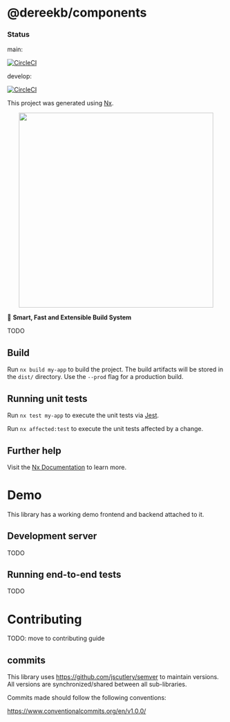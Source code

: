 # @dereekb/components

### Status
main:

[![CircleCI](https://circleci.com/gh/dereekb/dbcomponents/tree/main.svg?style=shield)](https://circleci.com/gh/dereekb/dbcomponents/tree/main)

develop: 

[![CircleCI](https://circleci.com/gh/dereekb/dbcomponents/tree/develop.svg?style=shield)](https://circleci.com/gh/dereekb/dbcomponents/tree/develop)


This project was generated using [Nx](https://nx.dev).

<p style="text-align: center;"><img src="https://raw.githubusercontent.com/nrwl/nx/master/images/nx-logo.png" width="450"></p>

🔎 **Smart, Fast and Extensible Build System**

TODO

## Build

Run `nx build my-app` to build the project. The build artifacts will be stored in the `dist/` directory. Use the `--prod` flag for a production build.

## Running unit tests

Run `nx test my-app` to execute the unit tests via [Jest](https://jestjs.io).

Run `nx affected:test` to execute the unit tests affected by a change.

## Further help

Visit the [Nx Documentation](https://nx.dev) to learn more.

# Demo
This library has a working demo frontend and backend attached to it.

## Development server

TODO

## Running end-to-end tests

TODO

# Contributing

TODO: move to contributing guide

## commits
This library uses https://github.com/jscutlery/semver to maintain versions. All versions are synchronized/shared between all sub-libraries.

Commits made should follow the following conventions:

https://www.conventionalcommits.org/en/v1.0.0/
